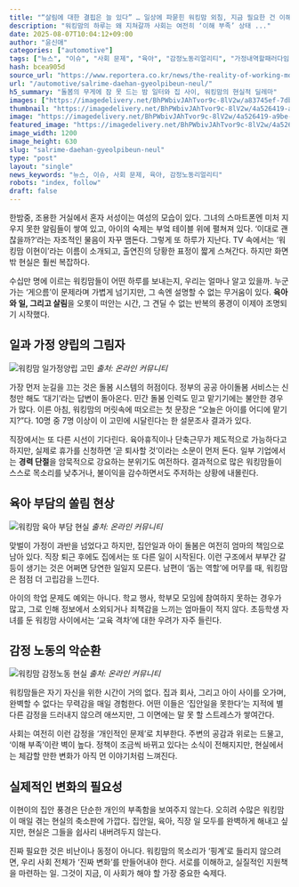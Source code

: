 ```yaml
---
title: "“살림에 대한 결핍은 늘 있다” … 일상에 파묻힌 워킹맘 외침, 지금 필요한 건 이해와 공감"
description: "워킹맘의 하루는 왜 지쳐갈까 사회는 여전히 ‘이해 부족’ 상태 ..."
date: 2025-08-07T10:04:12+09:00
author: "윤신애"
categories: ["automotive"]
tags: ["뉴스", "이슈", "사회 문제", "육아", "감정노동리얼리티", "가정내역할패러다임"]
hash: bcea905d
source_url: "https://www.reportera.co.kr/news/the-reality-of-working-moms-in-korea/"
url: "/automotive/salrime-daehan-gyeolpibeun-neul/"
h5_summary: "돌봄의 무게에 잠 못 드는 밤 일터와 집 사이, 워킹맘의 현실적 딜레마"
images: ["https://imagedelivery.net/BhPWbivJAhTvor9c-8lV2w/a83745ef-7dbd-472e-b4cd-2cb98ed79300/public", "https://imagedelivery.net/BhPWbivJAhTvor9c-8lV2w/4a526419-a9be-4047-1575-af9bc8486f00/public", "https://imagedelivery.net/BhPWbivJAhTvor9c-8lV2w/7bee0cf1-c837-4202-ac77-fc99e9edb300/public", "https://imagedelivery.net/BhPWbivJAhTvor9c-8lV2w/fe5bda22-a37f-463a-ded3-7bf8bd702300/public"]
thumbnail: "https://imagedelivery.net/BhPWbivJAhTvor9c-8lV2w/4a526419-a9be-4047-1575-af9bc8486f00/public"
image: "https://imagedelivery.net/BhPWbivJAhTvor9c-8lV2w/4a526419-a9be-4047-1575-af9bc8486f00/public"
featured_image: "https://imagedelivery.net/BhPWbivJAhTvor9c-8lV2w/4a526419-a9be-4047-1575-af9bc8486f00/public"
image_width: 1200
image_height: 630
slug: "salrime-daehan-gyeolpibeun-neul"
type: "post"
layout: "single"
news_keywords: "뉴스, 이슈, 사회 문제, 육아, 감정노동리얼리티"
robots: "index, follow"
draft: false
---
```


한밤중, 조용한 거실에서 혼자 서성이는 여성의 모습이 있다. 그녀의 스마트폰엔 미처 지우지 못한 알림들이 쌓여 있고, 아이의 숙제는 부엌 테이블 위에 펼쳐져 있다. ‘이대로 괜찮을까?’라는 자조적인 물음이 자꾸 맴돈다. 그렇게 또 하루가 지난다. TV 속에서는 ‘워킹맘 이현이’라는 이름이 소개되고, 출연진의 당황한 표정이 짧게 스쳐간다. 하지만 화면 밖 현실은 훨씬 복잡하다.  

수십만 명에 이르는 워킹맘들이 어떤 하루를 보내는지, 우리는 얼마나 알고 있을까. 누군가는 ‘게으름’이 문제라며 가볍게 넘기지만, 그 속엔 설명할 수 없는 무거움이 있다. **육아와 일, 그리고 살림**을 오롯이 떠안는 시간, 그 견딜 수 없는 반복의 풍경이 이제야 조명되기 시작했다.

## 일과 가정 양립의 그림자

![워킹맘 일가정양립 고민](https://imagedelivery.net/BhPWbivJAhTvor9c-8lV2w/fe5bda22-a37f-463a-ded3-7bf8bd702300/public)
*출처: 온라인 커뮤니티*


가장 먼저 눈길을 끄는 것은 돌봄 시스템의 허점이다. 정부의 공공 아이돌봄 서비스는 신청만 해도 ‘대기’라는 답변이 돌아온다. 민간 돌봄 인력도 믿고 맡기기에는 불안한 경우가 많다. 이른 아침, 워킹맘의 머릿속에 떠오르는 첫 문장은 “오늘은 아이를 어디에 맡기지?”다. 10명 중 7명 이상이 이 고민에 시달린다는 한 설문조사 결과가 있다.

직장에서는 또 다른 시선이 기다린다. 육아휴직이나 단축근무가 제도적으로 가능하다고 하지만, 실제로 휴가를 신청하면 ‘곧 퇴사할 것’이라는 소문이 먼저 돈다. 일부 기업에서는 **경력 단절**을 암묵적으로 강요하는 분위기도 여전하다. 결과적으로 많은 워킹맘들이 스스로 목소리를 낮추거나, 불이익을 감수하면서도 주저하는 상황에 내몰린다.

## 육아 부담의 쏠림 현상

![워킹맘 육아 부담 현실](https://imagedelivery.net/BhPWbivJAhTvor9c-8lV2w/a83745ef-7dbd-472e-b4cd-2cb98ed79300/public)
*출처: 온라인 커뮤니티*


맞벌이 가정이 과반을 넘었다고 하지만, 집안일과 아이 돌봄은 여전히 엄마의 책임으로 남아 있다. 직장 퇴근 후에도 집에서는 또 다른 일이 시작된다. 이런 구조에서 부부간 갈등이 생기는 것은 어쩌면 당연한 일일지 모른다. 남편이 ‘돕는 역할’에 머무를 때, 워킹맘은 점점 더 고립감을 느낀다.

아이의 학업 문제도 예외는 아니다. 학교 행사, 학부모 모임에 참여하지 못하는 경우가 많고, 그로 인해 정보에서 소외되거나 죄책감을 느끼는 엄마들이 적지 않다. 초등학생 자녀를 둔 워킹맘 사이에서는 ‘교육 격차’에 대한 우려가 자주 들린다.

## 감정 노동의 악순환

![워킹맘 감정노동 현실](https://imagedelivery.net/BhPWbivJAhTvor9c-8lV2w/7bee0cf1-c837-4202-ac77-fc99e9edb300/public)
*출처: 온라인 커뮤니티*


워킹맘들은 자기 자신을 위한 시간이 거의 없다. 집과 회사, 그리고 아이 사이를 오가며, 완벽할 수 없다는 무력감을 매일 경험한다. 어떤 이들은 ‘집안일을 못한다’는 지적에 별다른 감정을 드러내지 않으려 애쓰지만, 그 이면에는 말 못 할 스트레스가 쌓여간다.

사회는 여전히 이런 감정을 ‘개인적인 문제’로 치부한다. 주변의 공감과 위로는 드물고, ‘이해 부족’이란 벽이 높다. 정책이 조금씩 바뀌고 있다는 소식이 전해지지만, 현실에서는 체감할 만한 변화가 아직 먼 이야기처럼 느껴진다.

## 실제적인 변화의 필요성

이현이의 집안 풍경은 단순한 개인의 부족함을 보여주지 않는다. 오히려 수많은 워킹맘이 매일 겪는 현실의 축소판에 가깝다. 집안일, 육아, 직장 일 모두를 완벽하게 해내고 싶지만, 현실은 그들을 쉽사리 내버려두지 않는다.

진짜 필요한 것은 비난이나 동정이 아니다. 워킹맘의 목소리가 ‘핑계’로 들리지 않으려면, 우리 사회 전체가 ‘진짜 변화’를 만들어내야 한다. 서로를 이해하고, 실질적인 지원책을 마련하는 일. 그것이 지금, 이 사회가 해야 할 가장 중요한 숙제다.
